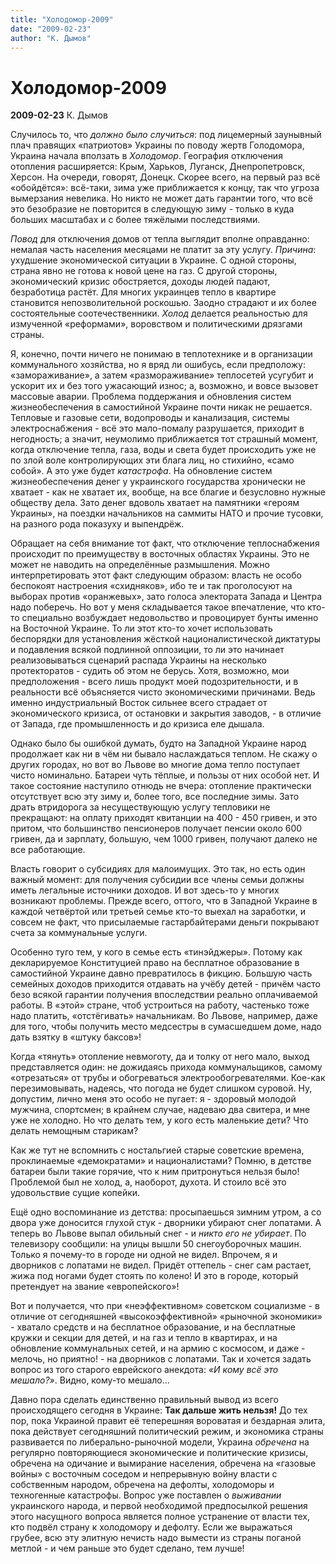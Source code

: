 ```yaml
---
title: "Холодомор-2009"
date: "2009-02-23"
author: "К. Дымов"
---
```


# Холодомор-2009

**2009-02-23** К. Дымов

Случилось то, что *должно было случиться*: под лицемерный заунывный плач правящих «патриотов» Украины по поводу жертв Голодомора, Украина начала вползать в *Холодомор*. География отключения отопления расширяется: Крым, Харьков, Луганск, Днепропетровск, Херсон. На очереди, говорят, Донецк. Скорее всего, на первый раз всё «обойдётся»: всё-таки, зима уже приближается к концу, так что угроза вымерзания невелика. Но никто не может дать гарантии того, что всё это безобразие не повторится в следующую зиму - только в куда больших масштабах и с более тяжёлыми последствиями.

*Повод* для отключения домов от тепла выглядит вполне оправданно: немалая часть населения месяцами не платит за эту услугу. *Причина*: ухудшение экономической ситуации в Украине. С одной стороны, страна явно не готова к новой цене на газ. С другой стороны, экономический кризис обостряется, доходы людей падают, безработица растёт. Для многих украинцев тепло в квартире становится непозволительной роскошью. Заодно страдают и их более состоятельные соотечественники. *Холод* делается реальностью для измученной «реформами», воровством и политическими дрязгами страны.

Я, конечно, почти ничего не понимаю в теплотехнике и в организации коммунального хозяйства, но я вряд ли ошибусь, если предположу: «замораживание», а затем «размораживание» теплосетей усугубит и ускорит их и без того ужасающий износ; а, возможно, и вовсе вызовет массовые аварии. Проблема поддержания и обновления систем жизнеобеспечения в самостийной Украине почти никак не решается. Тепловые и газовые сети, водопроводы и канализация, системы электроснабжения - всё это мало-помалу разрушается, приходит в негодность; а значит, неумолимо приближается тот страшный момент, когда отключение тепла, газа, воды и света будет происходить уже не по злой воле контролирующих эти блага лиц, но стихийно, «само собой». А это уже будет *катастрофа*. На обновление систем жизнеобеспечения денег у украинского государства хронически не хватает - как не хватает их, вообще, на все благие и безусловно нужные обществу дела. Зато денег вдоволь хватает на памятники «героям Украины», на поездки начальников на саммиты НАТО и прочие тусовки, на разного рода показуху и выпендрёж.

Обращает на себя внимание тот факт, что отключение теплоснабжения происходит по преимуществу в восточных областях Украины. Это не может не наводить на определённые размышления. Можно интерпретировать этот факт следующим образом: власть не особо беспокоят настроения «схидняков», ибо те и так проголосуют на выборах против «оранжевых», зато голоса электората Запада и Центра надо поберечь. Но вот у меня складывается такое впечатление, что кто-то специально возбуждает недовольство и провоцирует бунты именно на Восточной Украине. То ли этот кто-то хочет использовать беспорядки для установления жёсткой националистической диктатуры и подавления всякой подлинной оппозиции, то ли это начинает реализовываться сценарий распада Украины на несколько протекторатов - судить об этом не берусь. Хотя, возможно, мои предположения - всего лишь продукт моей подозрительности, и в реальности всё объясняется чисто экономическими причинами. Ведь именно индустриальный Восток сильнее всего страдает от экономического кризиса, от остановки и закрытия заводов, - в отличие от Запада, где промышленность и до кризиса еле дышала.

Однако было бы ошибкой думать, будто на Западной Украине народ продолжает как ни в чём ни бывало наслаждаться теплом. Не скажу о других городах, но вот во Львове во многие дома тепло поступает чисто номинально. Батареи чуть тёплые, и пользы от них особой нет. И такое состояние наступило отнюдь не вчера: отопление практически отсутствует всю эту зиму и, более того, все последние зимы. Зато драть втридорога за несуществующую услугу тепловики не прекращают: на оплату приходят квитанции на 400 - 450 гривен, и это притом, что большинство пенсионеров получает пенсии около 600 гривен, да и зарплату, большую, чем 1000 гривен, получают далеко не все работающие.

Власть говорит о субсидиях для малоимущих. Это так, но есть один важный момент: для получения субсидии все члены семьи должны иметь легальные источники доходов. И вот здесь-то у многих возникают проблемы. Прежде всего, оттого, что в Западной Украине в каждой четвёртой или третьей семье кто-то выехал на заработки, и совсем не факт, что присылаемые гастарбайтерами деньги покрывают счета за коммунальные услуги.

Особенно туго тем, у кого в семье есть «тинэйджеры». Потому как декларируемое Конституцией право на бесплатное образование в самостийной Украине давно превратилось в фикцию. Большую часть семейных доходов приходится отдавать на учёбу детей - причём часто безо всякой гарантии получения впоследствии реально оплачиваемой работы. В «этой» стране, чтоб устроиться на работу, частенько тоже надо платить, «отстёгивать» начальникам. Во Львове, например, даже для того, чтобы получить место медсестры в сумасшедшем доме, надо дать взятку в «штуку баксов»!

Когда «тянуть» отопление невмоготу, да и толку от него мало, выход представляется один: не дожидаясь прихода коммунальщиков, самому «отрезаться» от трубы и обогреваться электрообогревателями. Кое-как перезимовывать, надеясь, что погода не будет слишком суровой. Ну, допустим, лично меня это особо не пугает: я - здоровый молодой мужчина, спортсмен; в крайнем случае, надеваю два свитера, и мне уже не холодно. Но что делать тем, у кого есть маленькие дети? Что делать немощным старикам?

Как же тут не вспомнить с ностальгией старые советские времена, проклинаемые «демократами» и националистами? Помню, в детстве батареи были такие горячие, что к ним притронуться нельзя было! Проблемой был не холод, а, наоборот, духота. И стоило всё это удовольствие сущие копейки.

Ещё одно воспоминание из детства: просыпаешься зимним утром, а со двора уже доносится глухой стук - дворники убирают снег лопатами. А теперь во Львове выпал обильный снег - и *никто его не убирает*. По телевизору сообщили: на улицы вышли 50 снегоуборочных машин. Только я почему-то в городе ни одной не видел. Впрочем, я и дворников с лопатами не видел. Придёт оттепель - снег сам растает, жижа под ногами будет стоять по колено! И это в городе, который претендует на звание «европейского»!

Вот и получается, что при «неэффективном» советском социализме - в отличие от сегодняшней «высокоэффективной» «рыночной экономики» - хватало средств и на бесплатное образование, и на бесплатные кружки и секции для детей, и на газ и тепло в квартирах, и на обновление коммунальных сетей, и на армию с космосом, и даже - мелочь, но приятно! - на дворников с лопатами. Так и хочется задать вопрос из того старого еврейского анекдота: *«И кому всё это мешало?»*. Видно, кому-то мешало...

Давно пора сделать единственно правильный вывод из всего происходящего сегодня в Украине: **Так дальше жить нельзя!** До тех пор, пока Украиной правит её теперешняя вороватая и бездарная элита, пока действует сегодняшний политический режим, и экономика страны развивается по либерально-рыночной модели, Украина *обречена* на регулярно повторяющиеся экономические и политические кризисы, обречена на одичание и вымирание населения, обречена на «газовые войны» с восточным соседом и непрерывную войну власти с собственным народом, обречена на дефолты, холодоморы и техногенные катастрофы. Вопрос уже поставлен о *выживании* украинского народа, и первой необходимой предпосылкой решения этого насущного вопроса является полное устранение от власти тех, кто подвёл страну к холодомору и дефолту. Если же выражаться грубее, всю эту элитную нечисть надо вымести из страны поганой метлой - и чем раньше это будет сделано, тем лучше!